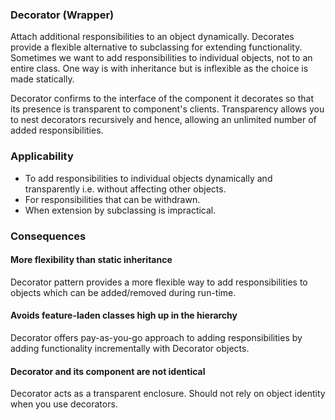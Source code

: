 ### Decorator (Wrapper)

Attach additional responsibilities to an object dynamically. Decorates provide a flexible alternative to subclassing for extending functionality. Sometimes we want to add responsibilities to individual objects, not to an entire class. One way is with inheritance but is inflexible as the choice is made statically.

Decorator confirms to the interface of the component it decorates so that its presence is transparent to component's clients. Transparency allows you to nest decorators recursively and hence, allowing an unlimited number of added responsibilities.

### Applicability

- To add responsibilities to individual objects dynamically and transparently i.e. without affecting other objects.
- For responsibilities that can be withdrawn.
- When extension by subclassing is impractical.

### Consequences

#### More flexibility than static inheritance

Decorator pattern provides a more flexible way to add responsibilities to objects which can be added/removed during run-time.

#### Avoids feature-laden classes high up in the hierarchy

Decorator offers pay-as-you-go approach to adding responsibilities by adding functionality incrementally with Decorator objects.

#### Decorator and its component are not identical

Decorator acts as a transparent enclosure. Should not rely on object identity when you use decorators.
